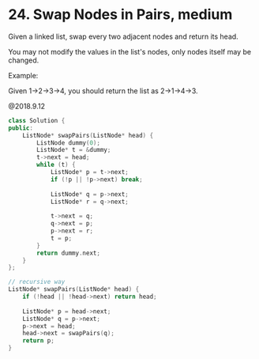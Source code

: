 # 24. Swap Nodes in Pairs, medium
Given a linked list, swap every two adjacent nodes and return its head.

You may not modify the values in the list's nodes, only nodes itself may be changed.


Example:

Given 1->2->3->4, you should return the list as 2->1->4->3.

@2018.9.12
```c++
class Solution {
public:
    ListNode* swapPairs(ListNode* head) {
        ListNode dummy(0);
        ListNode* t = &dummy;
        t->next = head;
        while (t) {
            ListNode* p = t->next;
            if (!p || !p->next) break;
            
            ListNode* q = p->next;
            ListNode* r = q->next;
            
            t->next = q;
            q->next = p;
            p->next = r;
            t = p;
        }
        return dummy.next;
    }
};

// recursive way
ListNode* swapPairs(ListNode* head) {
    if (!head || !head->next) return head;
    
    ListNode* p = head->next;
    ListNode* q = p->next;
    p->next = head;
    head->next = swapPairs(q);
    return p;
}

```
